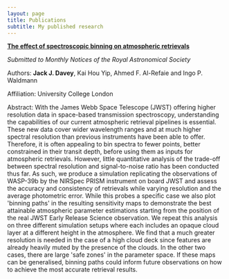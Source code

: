 ```yaml
---
layout: page
title: Publications
subtitle: My published research
---
```


[**The effect of spectroscopic binning on atmospheric retrievals**](https://arxiv.org/abs/2407.09296)

_Submitted to Monthly Notices of the Royal Astronomical Society_

Authors: **Jack J. Davey**, Kai Hou Yip, Ahmed F. Al-Refaie and Ingo P. Waldmann

Affiliation: University College London

Abstract: With the James Webb Space Telescope (JWST) offering higher resolution data in space-based transmission spectroscopy, understanding the capabilities of our current atmospheric retrieval pipelines is essential. These new data cover wider wavelength ranges and at much higher spectral resolution than previous instruments have been able to offer. Therefore, it is often appealing to bin spectra to fewer points, better constrained in their transit depth, before using them as inputs for atmospheric retrievals. However, little quantitative analysis of the trade-off between spectral resolution and signal-to-noise ratio has been conducted thus far. As such, we produce a simulation replicating the observations of WASP-39b by the NIRSpec PRISM instrument on board JWST and assess the accuracy and consistency of retrievals while varying resolution and the average photometric error. While this probes a specific case we also plot 'binning paths' in the resulting sensitivity maps to demonstrate the best attainable atmospheric parameter estimations starting from the position of the real JWST Early Release Science observation. We repeat this analysis on three different simulation setups where each includes an opaque cloud layer at a different height in the atmosphere. We find that a much greater resolution is needed in the case of a high cloud deck since features are already heavily muted by the presence of the clouds. In the other two cases, there are large 'safe zones' in the parameter space. If these maps can be generalised, binning paths could inform future observations on how to achieve the most accurate retrieval results.
